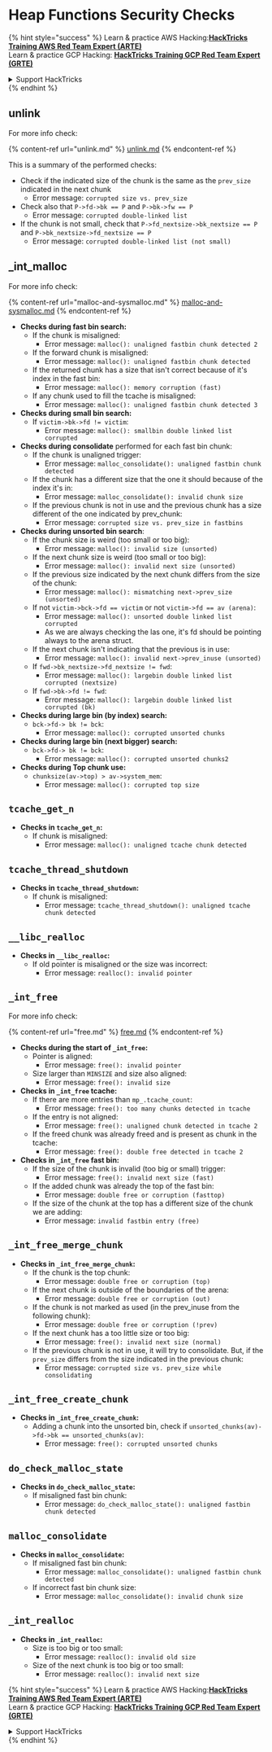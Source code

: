 # Heap Functions Security Checks

{% hint style="success" %}
Learn & practice AWS Hacking:<img src="/.gitbook/assets/arte.png" alt="" data-size="line">[**HackTricks Training AWS Red Team Expert (ARTE)**](https://training.hacktricks.xyz/courses/arte)<img src="/.gitbook/assets/arte.png" alt="" data-size="line">\
Learn & practice GCP Hacking: <img src="/.gitbook/assets/grte.png" alt="" data-size="line">[**HackTricks Training GCP Red Team Expert (GRTE)**<img src="/.gitbook/assets/grte.png" alt="" data-size="line">](https://training.hacktricks.xyz/courses/grte)

<details>

<summary>Support HackTricks</summary>

* Check the [**subscription plans**](https://github.com/sponsors/carlospolop)!
* **Join the** 💬 [**Discord group**](https://discord.gg/hRep4RUj7f) or the [**telegram group**](https://t.me/peass) or **follow** us on **Twitter** 🐦 [**@hacktricks\_live**](https://twitter.com/hacktricks\_live)**.**
* **Share hacking tricks by submitting PRs to the** [**HackTricks**](https://github.com/carlospolop/hacktricks) and [**HackTricks Cloud**](https://github.com/carlospolop/hacktricks-cloud) github repos.

</details>
{% endhint %}

## unlink

For more info check:

{% content-ref url="unlink.md" %}
[unlink.md](unlink.md)
{% endcontent-ref %}

This is a summary of the performed checks:

* Check if the indicated size of the chunk is the same as the `prev_size` indicated in the next chunk
  * Error message: `corrupted size vs. prev_size`
* Check also that `P->fd->bk == P` and `P->bk->fw == P`
  * Error message: `corrupted double-linked list`
* If the chunk is not small, check that `P->fd_nextsize->bk_nextsize == P` and `P->bk_nextsize->fd_nextsize == P`
  * Error message: `corrupted double-linked list (not small)`

## \_int\_malloc

For more info check:

{% content-ref url="malloc-and-sysmalloc.md" %}
[malloc-and-sysmalloc.md](malloc-and-sysmalloc.md)
{% endcontent-ref %}

* **Checks during fast bin search:**
  * If the chunk is misaligned:
    * Error message: `malloc(): unaligned fastbin chunk detected 2`
  * If the forward chunk is misaligned:
    * Error message: `malloc(): unaligned fastbin chunk detected`
  * If the returned chunk has a size that isn't correct because of it's index in the fast bin:
    * Error message: `malloc(): memory corruption (fast)`
  * If any chunk used to fill the tcache is misaligned:
    * Error message: `malloc(): unaligned fastbin chunk detected 3`
* **Checks during small bin search:**
  * If `victim->bk->fd != victim`:
    * Error message: `malloc(): smallbin double linked list corrupted`
* **Checks during consolidate** performed for each fast bin chunk:&#x20;
  * If the chunk is unaligned trigger:
    * Error message: `malloc_consolidate(): unaligned fastbin chunk detected`
  * If the chunk has a different size that the one it should because of the index it's in:
    * Error message: `malloc_consolidate(): invalid chunk size`
  * If the previous chunk is not in use and the previous chunk has a size different of the one indicated by prev\_chunk:
    * Error message: `corrupted size vs. prev_size in fastbins`
* **Checks during unsorted bin search**:
  * If the chunk size is weird (too small or too big):&#x20;
    * Error message: `malloc(): invalid size (unsorted)`
  * If the next chunk size is weird (too small or too big):
    * Error message: `malloc(): invalid next size (unsorted)`
  * If the previous size indicated by the next chunk differs from the size of the chunk:
    * Error message: `malloc(): mismatching next->prev_size (unsorted)`
  * If not `victim->bck->fd == victim` or not `victim->fd == av (arena)`:
    * Error message: `malloc(): unsorted double linked list corrupted`
    * As we are always checking the las one, it's fd should be pointing always to the arena struct.
  * If the next chunk isn't indicating that the previous is in use:
    * Error message: `malloc(): invalid next->prev_inuse (unsorted)`
  * If `fwd->bk_nextsize->fd_nextsize != fwd`:
    * Error message: `malloc(): largebin double linked list corrupted (nextsize)`
  * If `fwd->bk->fd != fwd`:
    * Error message: `malloc(): largebin double linked list corrupted (bk)`
* **Checks during large bin (by index) search:**
  * `bck->fd-> bk != bck`:
    * Error message: `malloc(): corrupted unsorted chunks`
* **Checks during large bin (next bigger) search:**
  * `bck->fd-> bk != bck`:
    * Error message: `malloc(): corrupted unsorted chunks2`
* **Checks during Top chunk use:**
  * `chunksize(av->top) > av->system_mem`:
    * Error message: `malloc(): corrupted top size`

## `tcache_get_n`

* **Checks in `tcache_get_n`:**
  * If chunk is misaligned:
    * Error message: `malloc(): unaligned tcache chunk detected`

## `tcache_thread_shutdown`

* **Checks in `tcache_thread_shutdown`:**
  * If chunk is misaligned:
    * Error message: `tcache_thread_shutdown(): unaligned tcache chunk detected`

## `__libc_realloc`

* **Checks in `__libc_realloc`:**
  * If old pointer is misaligned or the size was incorrect:
    * Error message: `realloc(): invalid pointer`

## `_int_free`

For more info check:

{% content-ref url="free.md" %}
[free.md](free.md)
{% endcontent-ref %}

* **Checks during the start of `_int_free`:**
  * Pointer is aligned:
    * Error message: `free(): invalid pointer`
  * Size larger than `MINSIZE` and size also aligned:
    * Error message: `free(): invalid size`
* **Checks in `_int_free` tcache:**
  * If there are more entries than `mp_.tcache_count`:
    * Error message: `free(): too many chunks detected in tcache`
  * If the entry is not aligned:
    * Error message: `free(): unaligned chunk detected in tcache 2`
  * If the freed chunk was already freed and is present as chunk in the tcache:
    * Error message: `free(): double free detected in tcache 2`
* **Checks in `_int_free` fast bin:**
  * If the size of the chunk is invalid (too big or small) trigger:
    * Error message: `free(): invalid next size (fast)`
  * If the added chunk was already the top of the fast bin:
    * Error message: `double free or corruption (fasttop)`
  * If the size of the chunk at the top has a different size of the chunk we are adding:
    * Error message: `invalid fastbin entry (free)`

## **`_int_free_merge_chunk`**

* **Checks in `_int_free_merge_chunk`:**
  * If the chunk is the top chunk:
    * Error message: `double free or corruption (top)`
  * If the next chunk is outside of the boundaries of the arena:
    * Error message: `double free or corruption (out)`
  * If the chunk is not marked as used (in the prev\_inuse from the following chunk):
    * Error message: `double free or corruption (!prev)`
  * If the next chunk has a too little size or too big:
    * Error message: `free(): invalid next size (normal)`
  * If the previous chunk is not in use, it will try to consolidate. But, if the `prev_size` differs from the size indicated in the previous chunk:
    * Error message: `corrupted size vs. prev_size while consolidating`

## **`_int_free_create_chunk`**

* **Checks in `_int_free_create_chunk`:**
  * Adding a chunk into the unsorted bin, check if `unsorted_chunks(av)->fd->bk == unsorted_chunks(av)`:
    * Error message: `free(): corrupted unsorted chunks`

## `do_check_malloc_state`

* **Checks in `do_check_malloc_state`:**
  * If misaligned fast bin chunk:
    * Error message: `do_check_malloc_state(): unaligned fastbin chunk detected`

## `malloc_consolidate`

* **Checks in `malloc_consolidate`:**
  * If misaligned fast bin chunk:
    * Error message: `malloc_consolidate(): unaligned fastbin chunk detected`
  * If incorrect fast bin chunk size:
    * Error message: `malloc_consolidate(): invalid chunk size`

## `_int_realloc`

* **Checks in `_int_realloc`:**
  * Size is too big or too small:
    * Error message: `realloc(): invalid old size`
  * Size of the next chunk is too big or too small:
    * Error message: `realloc(): invalid next size`

{% hint style="success" %}
Learn & practice AWS Hacking:<img src="/.gitbook/assets/arte.png" alt="" data-size="line">[**HackTricks Training AWS Red Team Expert (ARTE)**](https://training.hacktricks.xyz/courses/arte)<img src="/.gitbook/assets/arte.png" alt="" data-size="line">\
Learn & practice GCP Hacking: <img src="/.gitbook/assets/grte.png" alt="" data-size="line">[**HackTricks Training GCP Red Team Expert (GRTE)**<img src="/.gitbook/assets/grte.png" alt="" data-size="line">](https://training.hacktricks.xyz/courses/grte)

<details>

<summary>Support HackTricks</summary>

* Check the [**subscription plans**](https://github.com/sponsors/carlospolop)!
* **Join the** 💬 [**Discord group**](https://discord.gg/hRep4RUj7f) or the [**telegram group**](https://t.me/peass) or **follow** us on **Twitter** 🐦 [**@hacktricks\_live**](https://twitter.com/hacktricks\_live)**.**
* **Share hacking tricks by submitting PRs to the** [**HackTricks**](https://github.com/carlospolop/hacktricks) and [**HackTricks Cloud**](https://github.com/carlospolop/hacktricks-cloud) github repos.

</details>
{% endhint %}
